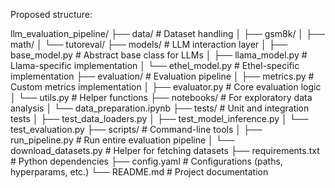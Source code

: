 Proposed structure:

llm_evaluation_pipeline/
├── data/                    # Dataset handling
│   ├── gsm8k/
│   ├── math/
│   └── tutoreval/
├── models/                  # LLM interaction layer
│   ├── base_model.py        # Abstract base class for LLMs
│   ├── llama_model.py       # Llama-specific implementation
│   └── ethel_model.py       # Ethel-specific implementation
├── evaluation/              # Evaluation pipeline
│   ├── metrics.py           # Custom metrics implementation
│   ├── evaluator.py         # Core evaluation logic
│   └── utils.py             # Helper functions
├── notebooks/               # For exploratory data analysis
│   └── data_preparation.ipynb
├── tests/                   # Unit and integration tests
│   ├── test_data_loaders.py
│   ├── test_model_inference.py
│   └── test_evaluation.py
├── scripts/                 # Command-line tools
│   ├── run_pipeline.py      # Run entire evaluation pipeline
│   └── download_datasets.py # Helper for fetching datasets
├── requirements.txt         # Python dependencies
├── config.yaml              # Configurations (paths, hyperparams, etc.)
└── README.md                # Project documentation
